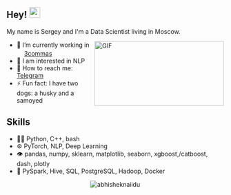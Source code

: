 
## Hey! <img src="https://media.giphy.com/media/hvRJCLFzcasrR4ia7z/giphy.gif" width="25px">
My name is Sergey and I'm a Data Scientist living in Moscow.

<img align="right" alt="GIF" src="https://github.com/abhisheknaiidu/abhisheknaiidu/blob/master/code.gif?raw=true" width="300" height="150" />

- 🔭 I’m currently working in <img src="https://hsto.org/getpro/moikrug/uploads/company/100/006/912/8/logo/9bbd356411a0c3a48ac43b1ecfbfb527.png" width="17px">[3commas](https://3commas.io/)
- 🤔 I am interested in NLP
- 💬 How to reach me: [Telegram](https://t.me/slgero)
- ⚡ Fun fact: I have two dogs: a husky and a samoyed

## Skills
- 👨‍💻 Python, C++, bash
- ⚙️ PyTorch, NLP, Deep Learning
- 👁️ pandas, numpy, sklearn, matplotlib, seaborn, xgboost,/catboost, dash, plotly
- 💽 PySpark, Hive, SQL, PostgreSQL, Hadoop, Docker

<p align="center"> <img src="https://github-readme-stats.vercel.app/api?username=slgero&show_icons=true&hide_border=true&theme=gotham" alt="abhisheknaiidu" />
